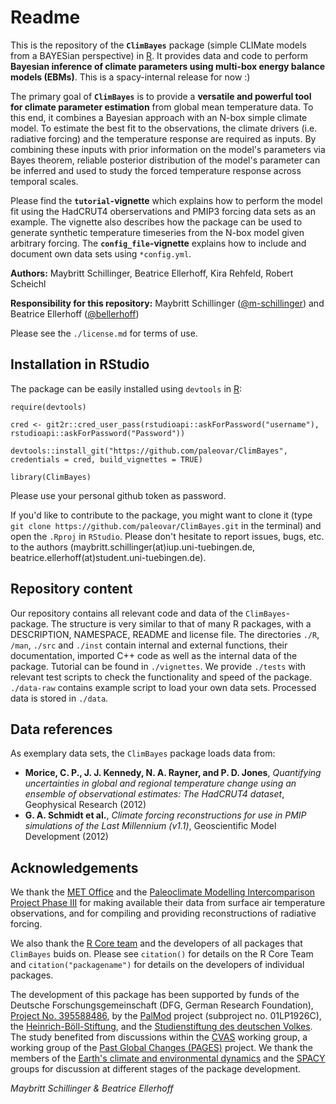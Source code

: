 # Readme

This is the repository of the **`ClimBayes`** package (simple CLIMate models from a BAYESian perspective) in [R](https://www.r-project.org/). It provides data and code to perform **Bayesian inference of climate parameters using multi-box energy balance models (EBMs)**. This is a spacy-internal release for now :)

The primary goal of **`ClimBayes`** is to provide a **versatile and powerful tool for climate parameter estimation** from global mean temperature data. To this end, it combines a Bayesian approach with an N-box simple climate model. To estimate the best fit to the observations, the climate drivers (i.e. radiative forcing) and the temperature response are required as inputs. By combining these inputs with prior information on the model's parameters via Bayes theorem, reliable posterior distribution of the model's parameter can be inferred and used to study the forced temperature response across temporal scales.  

Please find the **`tutorial`-vignette** which explains how to perform the model fit using the HadCRUT4 oberservations and PMIP3 forcing data sets as an example. The vignette also describes how the package can be used to generate synthetic temperature timeseries from the N-box model given arbitrary forcing. The **`config_file`-vignette** explains how to include and document own data sets using `*config.yml`. 

**Authors:** Maybritt Schillinger, Beatrice Ellerhoff, Kira Rehfeld, Robert Scheichl

**Responsibility for this repository:** Maybritt Schillinger ([@m-schillinger](https://github.com/m-schillinger)) and Beatrice Ellerhoff ([@bellerhoff](https://github.com/bellerhoff))

Please see the `./license.md` for terms of use. 

## Installation in RStudio

The package can be easily installed using `devtools` in [R](https://www.r-project.org/):

`require(devtools)` 

`cred <- git2r::cred_user_pass(rstudioapi::askForPassword("username"), rstudioapi::askForPassword("Password"))` 

`devtools::install_git("https://github.com/paleovar/ClimBayes", credentials = cred, build_vignettes = TRUE)`

`library(ClimBayes)` 

Please use your personal github token as password. 

If you'd like to contribute to the package, you might want to clone it (type `git clone https://github.com/paleovar/ClimBayes.git` in the terminal) and open the `.Rproj` in `RStudio`. Please don't hesitate to report issues, bugs, etc. to the authors (maybritt.schillinger(at)iup.uni-tuebingen.de, beatrice.ellerhoff(at)student.uni-tuebingen.de).

## Repository content

Our repository contains all relevant code and data of the `ClimBayes`-package. The structure is very similar to that of many R packages, with a DESCRIPTION, NAMESPACE, README and license file. The directories `./R`, `/man`, `./src` and `./inst` contain internal and external functions, their documentation, imported C++ code as well as the internal data of the package. Tutorial can be found in `./vignettes`. We provide `./tests` with relevant test scripts to check the functionality and speed of the package. `./data-raw` contains example script to load your own data sets. Processed data is stored in `./data`. 

## Data references

As exemplary data sets, the `ClimBayes` package loads data from:
- **Morice, C. P., J. J. Kennedy, N. A. Rayner, and P. D. Jones**, *Quantifying uncertainties in global and regional temperature change using an ensemble of observational estimates: The HadCRUT4 dataset*, Geophysical Research (2012)
- **G. A. Schmidt et al.**, *Climate forcing reconstructions for use in PMIP simulations of the Last Millennium (v1.1)*, Geoscientific Model Development (2012)

## Acknowledgements

We thank the [MET Office](https://www.metoffice.gov.uk/hadobs/hadcrut4/) and the [Paleoclimate Modelling Intercomparison Project Phase III](http://pmip3.lsce.ipsl.fr/) for making available their data from surface air temperature observations, and for compiling and providing reconstructions of radiative forcing.

We also thank the [R Core team](https://www.R-project.org/) and the developers of all packages that `ClimBayes` buids on. Please see `citation()` for details on the R Core Team and `citation("packagename")` for details on the developers of individual packages.

The development of this package has been supported by funds of the Deutsche Forschungsgemeinschaft (DFG, German Research Foundation), [Project No. 395588486](https://gepris.dfg.de/gepris/projekt/395588486?context=projekt&task=showDetail&id=395588486&), by the [PalMod](https://www.palmod.de/) project (subproject no. 01LP1926C), the [Heinrich-Böll-Stiftung](https://boell.de/), and the [Studienstiftung des deutschen Volkes](https://www.studienstiftung.de/). The study benefited from discussions within the [CVAS](https://pastglobalchanges.org/science/wg/cvas/intro) working group, a working group of the [Past Global Changes (PAGES)](https://pastglobalchanges.org/pal) project. We thank the members of the [Earth's climate and environmental dynamics](https://www.iup.uni-heidelberg.de/en/research/paleoclimate-dynamics) and the [SPACY](https://uni-tuebingen.de/climatology/) groups for discussion at different stages of the package development. 

*Maybritt Schillinger & Beatrice Ellerhoff*
